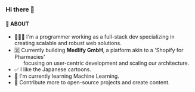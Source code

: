 ### Hi there 👋

#### 🚀 ABOUT

- 👨🏻‍💻 I'm a programmer working as a full-stack dev specializing in creating scalable and robust web solutions.
- 🈺 Currently building **Medlify GmbH**, a platform akin to a 'Shopify for Pharmacies' <br/>&nbsp;&nbsp;&nbsp;&nbsp;&nbsp;&nbsp;focusing on user-centric development and scaling our architecture.
- ✅ I like the Japanese cartoons.
- 🌱 I'm currently learning Machine Learning.
- 🥅 Contribute more to open-source projects and create content.
